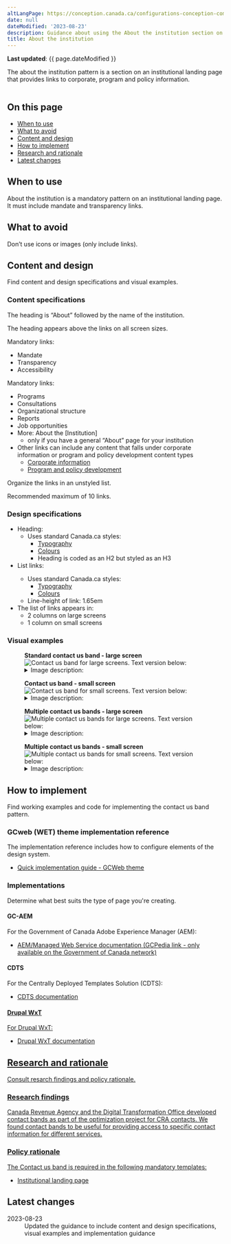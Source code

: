 ```yaml
---
altLangPage: https://conception.canada.ca/configurations-conception-communes/X.html
date: null
dateModified: '2023-08-23'
description: Guidance about using the About the institution section on institutional landing pages. The about the institution pattern provides links to an institution’s content.
title: About the institution
---
```

<p><strong>Last updated</strong>: {{ page.dateModified }}</p>
<p>The about the institution pattern is a section on an institutional landing page that provides links to corporate, program and policy information.</p>
<div class="pattern-demo mrgn-tp-lg mrgn-bttm-xl"><img src="../images/about-institution-en.png" class="img-responsive" alt=""> </div>
<section>
  <h2>On this page</h2>
  <ul>
    <li><a href="#use">When to use</a></li>
    <li><a href="#avoid">What to avoid</a></li>
    <li><a href="#design">Content and design</a></li>
    <li><a href="#implement">How to implement</a></li>
    <li><a href="#research">Research and rationale</a></li>
    <li><a href="#latest">Latest changes</a></li>
  </ul>
</section>
<section>
  <h2 id="use">When to use</h2>
  <p>About the institution is a mandatory pattern on an institutional landing page.  It must include mandate and transparency links.</p>
</section>
<section>
  <h2 id="avoid">What to avoid</h2>
  <p>Don’t use icons or images (only include links).</p>
</section>
<section>
  <h2 id="design">Content and design</h2>
  <p>Find content and design specifications and visual examples.</p>
  <h3>Content specifications</h3>
  <p>The heading is “About” followed by the name of the institution.</p>
  <p>The heading appears above the links on all screen sizes.</p>
  <p>Mandatory links:</p>
  <ul>
    <li>Mandate</li>
    <li>Transparency</li>
    <li>Accessibility</li>
  </ul>
  <p>Mandatory links:</p>
  <ul>
    <li>Programs</li>
    <li>Consultations</li>
    <li>Organizational structure</li>
    <li>Reports</li>
    <li>Job opportunities</li>
    <li>More: About the [Institution] 
        <ul>
            <li>only if you have a general “About” page for your institution</li>
        </ul>
    </li>
    <li>Other links can include any content that falls under corporate information or program and policy development content types
        <ul>
            <li><a href="https://www.canada.ca/en/treasury-board-secretariat/services/government-communications/canada-content-information-architecture-specification/organizing-content.html#corporate">Corporate information</a></li>
            <li><a href="https://www.canada.ca/en/treasury-board-secretariat/services/government-communications/canada-content-information-architecture-specification/organizing-content.html#program">Program and policy development</a></li>
        </ul>
    </li>
  </ul>
  <p>Organize the links in an unstyled list.</p>
  <p>Recommended maximum of 10 links.</p>
  <h3>Design specifications</h3>
  <ul>
    <li>Heading: 
        <ul>
            <li>Uses standard Canada.ca styles:
                <ul>
                    <li><a href="https://design.canada.ca/styles/typography.html">Typography</a></li>
                    <li><a href="https://design.canada.ca/styles/colours.html">Colours</a></li>
                    <li>Heading is coded as an H2 but styled as an H3</li>
                </ul>
            </li>
        </ul>
    </li>
    <li>List links:</li>
        <ul>
            <li>Uses standard Canada.ca styles:
                <ul>
                    <li><a href="https://design.canada.ca/styles/typography.html">Typography</a></li>
                    <li><a href="https://design.canada.ca/styles/colours.html">Colours</a></li>
                </ul>
            </li>
            <li>Line-height of link: 1.65em</li>
        </ul>
    <li>The list of links appears in:
        <ul>
            <li>2 columns on large screens</li>
            <li>1 column on small screens</li>
        </ul>
    </li>
  </ul>
  <h3>Visual examples</h3>
    <div class="pattern-demo mrgn-tp-md mrgn-bttm-md">
      <figure class="mrgn-tp-md mrgn-bttm-lg">
        <figcaption><b>Standard contact us band - large screen</b></figcaption>
        <img src="../images/contact-band-en.png" class="img-responsive"
				alt="Contact us band for large screens. Text version below:">
        <details>
          <summary class="wb-toggle" data-toggle="{&quot;print&quot;:&quot;on&quot;}">Image description:</summary>
          <p>A horizontal grey band with a Contact us heading followed by three links in a single row. The first link is Contact [Institution], the following links are placeholders for top contact tasks.</p>
        </details>
      </figure>
    </div>
    <div class="pattern-demo mrgn-tp-md mrgn-bttm-md">
      <figure class="mrgn-tp-md mrgn-bttm-lg">
        <figcaption><b>Contact us band - small screen</b></figcaption>
        <img src="../images/contact-band-sm-en.png" class="img-responsive"
				alt="Contact us band for small screens. Text version below:">
        <details>
          <summary class="wb-toggle" data-toggle="{&quot;print&quot;:&quot;on&quot;}">Image description:</summary>
          <p>A single column with light grey shading in the background. A Contact us heading is followed by three links. The first link is Contact [Institution], the following links are placeholders for top contact tasks.</p>
        </details>
      </figure>
    </div>
    <div class="pattern-demo mrgn-tp-md mrgn-bttm-md">
      <figure class="mrgn-tp-md mrgn-bttm-lg">
        <figcaption><b>Multiple contact us bands - large screen</b></figcaption>
        <img src="../images/contact-band-multi-en.png" class="img-responsive"
				alt="Multiple contact us bands for large screens. Text version below:">
        <details>
          <summary class="wb-toggle" data-toggle="{&quot;print&quot;:&quot;on&quot;}">Image description:</summary>
          <p>A horizontal white band with a Contacts for [subject] heading followed by six links. The links are presented in two rows with three links in each row.</p>
          <p>Following the white band is a horizontal grey band with a Contacts for [subject] heading followed by six links. The links are presented in two rows with three links in each row.</p>
        </details>
      </figure>
    </div>
     <div class="pattern-demo mrgn-tp-md mrgn-bttm-md">
      <figure class="mrgn-tp-md mrgn-bttm-lg">
        <figcaption><b>Multiple contact us bands - small screen</b></figcaption>
        <img src="../images/contact-band-multi-sm-en.png" class="img-responsive" alt="Multiple contact us bands for small screens. Text version below:">
        <details>
          <summary class="wb-toggle" data-toggle="{&quot;print&quot;:&quot;on&quot;}">Image description:</summary>
          <p>A single column with white shading contains a Contacts for [subject] heading followed by six links.</p>
          <p>Following that column is a single column with grey shading contains a Contacts for [subject] heading followed by six links.</p>
        </details>
      </figure>
    </div>
</section>
<section>
  <h2 id="implement">How to implement</h2>
  <p>Find working examples and code for implementing the contact us band pattern.</p>
  <h3>GCweb (WET) theme implementation reference</h3>
  <p>The implementation reference includes how to configure elements of the design system.</p>
    <ul>
      <li><a href="https://wet-boew.github.io/GCWeb/docs/implementing-en.html">Quick implementation guide - GCWeb theme</a></li>
    </ul>
  <h3>Implementations</h3>
  <p>Determine what best suits the type of page you're creating.</p>
  <h4>GC-AEM</h4>
  <p>For the Government of Canada Adobe Experience Manager (AEM):</p>
  <ul>
    <li><a href="https://www.gcpedia.gc.ca/wiki/AEM_GC-specific_Documentation_6.5">AEM/Managed Web Service documentation (GCPedia link - only available on the Government of Canada network)</a></li>
  </ul>
  <h4>CDTS</h4>
  <p>For the Centrally Deployed Templates Solution (CDTS):</p>
  <ul>
    <li><a href="https://cenw-wscoe.github.io/sgdc-cdts/docs/index-en.html">CDTS documentation</li>
  </ul>
  <h4>Drupal WxT</h4>
  <p>For Drupal WxT:</p>
    <ul>
    <li><a href="https://drupalwxt.github.io/en/">Drupal WxT documentation</li>
  </ul>
</section>
<section>
  <h2 id="research">Research and rationale</h2>
  <p>Consult resarch findings and policy rationale.</p> 
  <h3>Research findings</h3>
  <p>Canada Revenue Agency and the Digital Transformation Office developed contact bands as part of the optimization project for CRA contacts. We found contact bands to be useful for providing access to specific contact information for different services.</p>
  <h3>Policy rationale</h3>
  <p>The Contact us band is required in the following mandatory templates:</p>
  <ul>
    <li><a href="">Institutional landing page</a></li>
  </ul>
</section>
<section>
  <h2 id="latest">Latest changes</h2>
  <dl class="dl-horizontal">
    <dt>
      <time datetime="2023-08-23" class="link-muted">2023-08-23</time>
    </dt>
    <dd>Updated the guidance to include content and design specifications, visual examples and implementation guidance</dd>
  </dl>
</section>